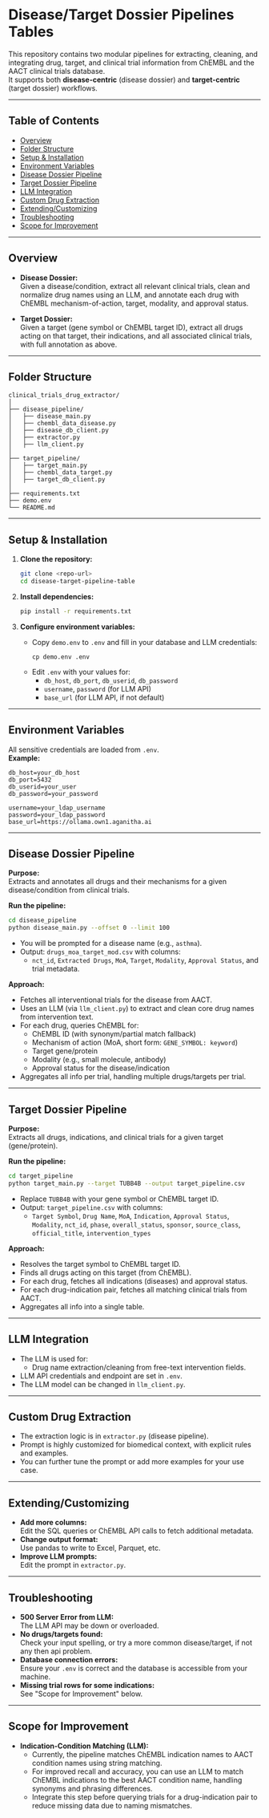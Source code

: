 # Disease/Target Dossier Pipelines Tables

This repository contains two modular pipelines for extracting, cleaning, and integrating drug, target, and clinical trial information from ChEMBL and the AACT clinical trials database.  
It supports both **disease-centric** (disease dossier) and **target-centric** (target dossier) workflows.

---

## Table of Contents

- [Overview](#overview)
- [Folder Structure](#folder-structure)
- [Setup & Installation](#setup--installation)
- [Environment Variables](#environment-variables)
- [Disease Dossier Pipeline](#disease-dossier-pipeline)
- [Target Dossier Pipeline](#target-dossier-pipeline)
- [LLM Integration](#llm-integration)
- [Custom Drug Extraction](#custom-drug-extraction)
- [Extending/Customizing](#extendingcustomizing)
- [Troubleshooting](#troubleshooting)
- [Scope for Improvement](#scope-for-improvement)

---

## Overview

- **Disease Dossier:**  
  Given a disease/condition, extract all relevant clinical trials, clean and normalize drug names using an LLM, and annotate each drug with ChEMBL mechanism-of-action, target, modality, and approval status.

- **Target Dossier:**  
  Given a target (gene symbol or ChEMBL target ID), extract all drugs acting on that target, their indications, and all associated clinical trials, with full annotation as above.

---

## Folder Structure

```
clinical_trials_drug_extractor/
│
├── disease_pipeline/
│   ├── disease_main.py
│   ├── chembl_data_disease.py
│   ├── disease_db_client.py
│   ├── extractor.py
│   ├── llm_client.py
│
├── target_pipeline/
│   ├── target_main.py
│   ├── chembl_data_target.py
│   ├── target_db_client.py
│
├── requirements.txt
├── demo.env
└── README.md
```

---

## Setup & Installation

1. **Clone the repository:**
    ```bash
    git clone <repo-url>
    cd disease-target-pipeline-table
    ```

2. **Install dependencies:**
    ```bash
    pip install -r requirements.txt
    ```

3. **Configure environment variables:**
    - Copy `demo.env` to `.env` and fill in your database and LLM credentials:
      ```
      cp demo.env .env
      ```
    - Edit `.env` with your values for:
      - `db_host`, `db_port`, `db_userid`, `db_password`
      - `username`, `password` (for LLM API)
      - `base_url` (for LLM API, if not default)

---

## Environment Variables

All sensitive credentials are loaded from `.env`.  
**Example:**
```
db_host=your_db_host
db_port=5432
db_userid=your_user
db_password=your_password

username=your_ldap_username
password=your_ldap_password
base_url=https://ollama.own1.aganitha.ai
```

---

## Disease Dossier Pipeline

**Purpose:**  
Extracts and annotates all drugs and their mechanisms for a given disease/condition from clinical trials.

**Run the pipeline:**
```bash
cd disease_pipeline
python disease_main.py --offset 0 --limit 100
```
- You will be prompted for a disease name (e.g., `asthma`).
- Output: `drugs_moa_target_mod.csv` with columns:
    - `nct_id`, `Extracted Drugs`, `MoA`, `Target`, `Modality`, `Approval Status`, and trial metadata.

**Approach:**
- Fetches all interventional trials for the disease from AACT.
- Uses an LLM (via `llm_client.py`) to extract and clean core drug names from intervention text.
- For each drug, queries ChEMBL for:
    - ChEMBL ID (with synonym/partial match fallback)
    - Mechanism of action (MoA, short form: `GENE_SYMBOL: keyword`)
    - Target gene/protein
    - Modality (e.g., small molecule, antibody)
    - Approval status for the disease/indication
- Aggregates all info per trial, handling multiple drugs/targets per trial.

---

## Target Dossier Pipeline

**Purpose:**  
Extracts all drugs, indications, and clinical trials for a given target (gene/protein).

**Run the pipeline:**
```bash
cd target_pipeline
python target_main.py --target TUBB4B --output target_pipeline.csv
```
- Replace `TUBB4B` with your gene symbol or ChEMBL target ID.
- Output: `target_pipeline.csv` with columns:
    - `Target Symbol`, `Drug Name`, `MoA`, `Indication`, `Approval Status`, `Modality`, `nct_id`, `phase`, `overall_status`, `sponsor`, `source_class`, `official_title`, `intervention_types`

**Approach:**
- Resolves the target symbol to ChEMBL target ID.
- Finds all drugs acting on this target (from ChEMBL).
- For each drug, fetches all indications (diseases) and approval status.
- For each drug-indication pair, fetches all matching clinical trials from AACT.
- Aggregates all info into a single table.

---

## LLM Integration

- The LLM is used for:
    - Drug name extraction/cleaning from free-text intervention fields.
- LLM API credentials and endpoint are set in `.env`.
- The LLM model can be changed in `llm_client.py`.

---

## Custom Drug Extraction

- The extraction logic is in `extractor.py` (disease pipeline).
- Prompt is highly customized for biomedical context, with explicit rules and examples.
- You can further tune the prompt or add more examples for your use case.

---

## Extending/Customizing

- **Add more columns:**  
  Edit the SQL queries or ChEMBL API calls to fetch additional metadata.
- **Change output format:**  
  Use pandas to write to Excel, Parquet, etc.
- **Improve LLM prompts:**  
  Edit the prompt in `extractor.py`.

---

## Troubleshooting

- **500 Server Error from LLM:**  
  The LLM API may be down or overloaded.
- **No drugs/targets found:**  
  Check your input spelling, or try a more common disease/target, if not any then api problem.
- **Database connection errors:**  
  Ensure your `.env` is correct and the database is accessible from your machine.
- **Missing trial rows for some indications:**  
  See "Scope for Improvement" below.

---

## Scope for Improvement

- **Indication-Condition Matching (LLM):**
    - Currently, the pipeline matches ChEMBL indication names to AACT condition names using string matching.
    - For improved recall and accuracy, you can use an LLM to match ChEMBL indications to the best AACT condition name, handling synonyms and phrasing differences.
    - Integrate this step before querying trials for a drug-indication pair to reduce missing data due to naming mismatches.


